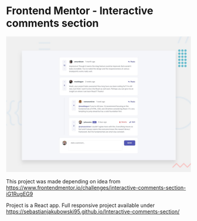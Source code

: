 # Frontend Mentor - Interactive comments section

![Screenshot](./desktop-preview.jpg)

This project was made depending on idea from https://www.frontendmentor.io/challenges/interactive-comments-section-iG1RugEG9

Project is a React app.
Full responsive project available under https://sebastianjakubowski95.github.io/Interactive-comments-section/

